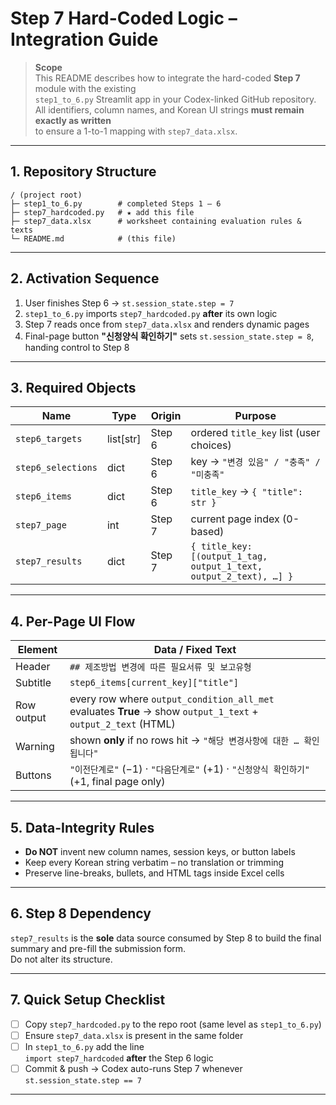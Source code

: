 # Step 7 Hard-Coded Logic – Integration Guide

> **Scope**  
> This README describes how to integrate the hard-coded **Step 7** module with the existing  
> `step1_to_6.py` Streamlit app in your Codex-linked GitHub repository.  
> All identifiers, column names, and Korean UI strings **must remain exactly as written**  
> to ensure a 1-to-1 mapping with `step7_data.xlsx`.

---

## 1. Repository Structure

    / (project root)
    ├─ step1_to_6.py        # completed Steps 1 – 6
    ├─ step7_hardcoded.py   # ★ add this file
    ├─ step7_data.xlsx      # worksheet containing evaluation rules & texts
    └─ README.md            # (this file)

---

## 2. Activation Sequence

1. User finishes Step 6 → `st.session_state.step = 7`  
2. `step1_to_6.py` imports `step7_hardcoded.py` **after** its own logic  
3. Step 7 reads once from `step7_data.xlsx` and renders dynamic pages  
4. Final-page button **"신청양식 확인하기"** sets `st.session_state.step = 8`, handing control to Step 8

---

## 3. Required Objects

| Name | Type | Origin | Purpose |
|------|------|--------|---------|
| `step6_targets`      | list[str] | Step 6 | ordered `title_key` list (user choices) |
| `step6_selections`   | dict      | Step 6 | key → `"변경 있음" / "충족" / "미충족"` |
| `step6_items`        | dict      | Step 6 | `title_key` → `{ "title": str }` |
| `step7_page`         | int       | Step 7 | current page index (0-based) |
| `step7_results`      | dict      | Step 7 | `{ title_key: [(output_1_tag, output_1_text, output_2_text), …] }` |

---

## 4. Per-Page UI Flow

| Element | Data / Fixed Text |
|---------|-------------------|
| Header   | `## 제조방법 변경에 따른 필요서류 및 보고유형` |
| Subtitle | `step6_items[current_key]["title"]` |
| Row output | every row where `output_condition_all_met` evaluates **True** → show `output_1_text` + `output_2_text` (HTML) |
| Warning   | shown **only** if no rows hit → `"해당 변경사항에 대한 … 확인됩니다"` |
| Buttons   | `"이전단계로"` (−1) · `"다음단계로"` (+1) · `"신청양식 확인하기"` (+1, final page only) |

---

## 5. Data-Integrity Rules

* **Do NOT** invent new column names, session keys, or button labels  
* Keep every Korean string verbatim – no translation or trimming  
* Preserve line-breaks, bullets, and HTML tags inside Excel cells

---

## 6. Step 8 Dependency

`step7_results` is the **sole** data source consumed by Step 8 to build the final
summary and pre-fill the submission form.  
Do not alter its structure.

---

## 7. Quick Setup Checklist

- [ ] Copy `step7_hardcoded.py` to the repo root (same level as `step1_to_6.py`)
- [ ] Ensure `step7_data.xlsx` is present in the same folder
- [ ] In `step1_to_6.py` add the line  
      `import step7_hardcoded` **after** the Step 6 logic
- [ ] Commit & push → Codex auto-runs Step 7 whenever `st.session_state.step == 7`

---
